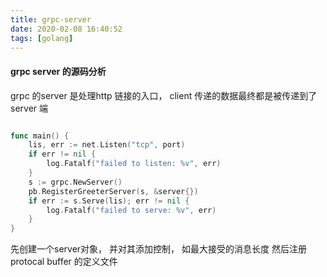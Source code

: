 ```yaml
---
title: grpc-server
date: 2020-02-08 16:40:52
tags: [golang]
---
```



#### grpc server 的源码分析
grpc 的server 是处理http 链接的入口， client 传递的数据最终都是被传递到了server 端

```go

func main() {
	lis, err := net.Listen("tcp", port)
	if err != nil {
		log.Fatalf("failed to listen: %v", err)
	}
	s := grpc.NewServer()
	pb.RegisterGreeterServer(s, &server{})
	if err := s.Serve(lis); err != nil {
		log.Fatalf("failed to serve: %v", err)
	}
}

```
先创建一个server对象， 并对其添加控制， 如最大接受的消息长度
然后注册protocal buffer 的定义文件

